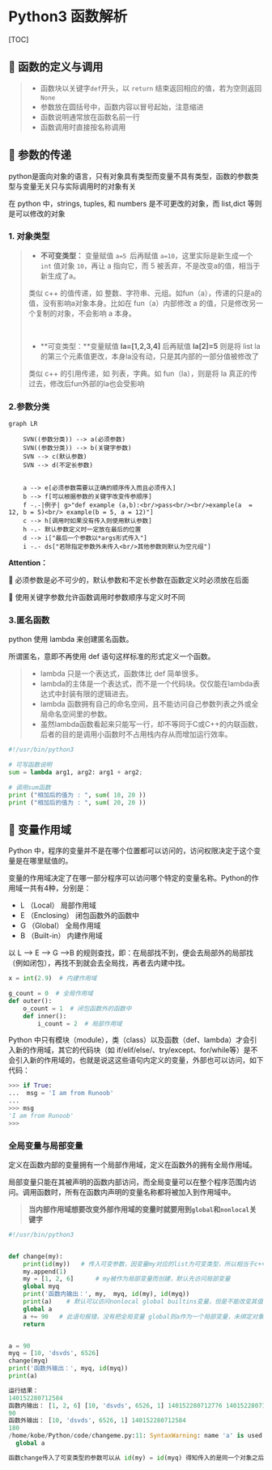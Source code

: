 # Python3 函数解析

[TOC]

## :battery: 函数的定义与调用

> + 函数块以关键字`def`开头，以 `return` 结束返回相应的值，若为空则返回`None`
> + 参数放在圆括号中，函数内容以冒号起始，注意缩进
> + 函数说明通常放在函数名前一行
> + 函数调用时直接按名称调用
>
>

## :battery: 参数的传递

python是面向对象的语言，只有对象具有类型而变量不具有类型，函数的参数类型与变量无关只与实际调用时的对象有关

在 python 中，strings, tuples, 和 numbers 是不可更改的对象，而 list,dict 等则是可以修改的对象

### 1. 对象类型
>+  **不可变类型：** 变量赋值 `a=5 `后再赋值 `a=10`，这里实际是新生成一个` int` 值对象 `10`，再让 a 指向它，而 5 被丢弃，不是改变a的值，相当于新生成了a。
>
>  类似 c++ 的值传递，如 整数、字符串、元组。如fun（a），传递的只是a的值，没有影响a对象本身。比如在 fun（a）内部修改 a 的值，只是修改另一个复制的对象，不会影响 a 本身。
>
>  ​
>
>+ **可变类型：**变量赋值 **la=[1,2,3,4]** 后再赋值 **la[2]=5** 则是将 list la 的第三个元素值更改，本身la没有动，只是其内部的一部分值被修改了
>
>  类似 c++ 的引用传递，如 列表，字典。如 fun（la），则是将 la 真正的传过去，修改后fun外部的la也会受影响



### 2.参数分类

```mermaid
graph LR

	SVN((参数分类)) --> a(必须参数)
	SVN((参数分类)) --> b(关键字参数)
   	SVN --> c(默认参数)
   	SVN --> d(不定长参数)

   	
   	a --> e[必须参数需要以正确的顺序传入而且必须传入]
    b --> f[可以根据参数的关键字改变传参顺序]
    f -.-|例子| g>"def example (a,b):<br/>pass<br/><br/>example(a  = 12, b = 5)<br/> example(b = 5, a = 12)"]
    c --> h[调用时如果没有传入则使用默认参数]
    h -.- 默认参数定义时一定放在最后的位置
    d --> i["最后一个参数以*args形式传入"]
    i -.- ds["若除指定参数外未传入<br/>其他参数则默认为空元组"]     
```
**Attention：**

:mag_right: 必须参数是必不可少的，默认参数和不定长参数在函数定义时必须放在后面

:mag_right: 使用关键字参数允许函数调用时参数顺序与定义时不同



### 3.匿名函数

python 使用 lambda 来创建匿名函数。

所谓匿名，意即不再使用 def 语句这样标准的形式定义一个函数。

> + lambda 只是一个表达式，函数体比 def 简单很多。
> + lambda的主体是一个表达式，而不是一个代码块。仅仅能在lambda表达式中封装有限的逻辑进去。
> + lambda 函数拥有自己的命名空间，且不能访问自己参数列表之外或全局命名空间里的参数。
> + 虽然lambda函数看起来只能写一行，却不等同于C或C++的内联函数，后者的目的是调用小函数时不占用栈内存从而增加运行效率。

```python
#!/usr/bin/python3
 
# 可写函数说明
sum = lambda arg1, arg2: arg1 + arg2;
 
# 调用sum函数
print ("相加后的值为 : ", sum( 10, 20 ))
print ("相加后的值为 : ", sum( 20, 20 ))

```



## :battery: 变量作用域

Python 中，程序的变量并不是在哪个位置都可以访问的，访问权限决定于这个变量是在哪里赋值的。

变量的作用域决定了在哪一部分程序可以访问哪个特定的变量名称。Python的作用域一共有4种，分别是：

- L （Local） 局部作用域
- E （Enclosing） 闭包函数外的函数中
- G （Global） 全局作用域
- B （Built-in） 内建作用域

以 L –> E –> G –>B 的规则查找，即：在局部找不到，便会去局部外的局部找（例如闭包），再找不到就会去全局找，再者去内建中找。

```python
x = int(2.9)  # 内建作用域
 
g_count = 0  # 全局作用域
def outer():
    o_count = 1  # 闭包函数外的函数中
    def inner():
        i_count = 2  # 局部作用域
```

Python 中只有模块（module），类（class）以及函数（def、lambda）才会引入新的作用域，其它的代码块（如 if/elif/else/、try/except、for/while等）是不会引入新的作用域的，也就是说这这些语句内定义的变量，外部也可以访问，如下代码：

```python
>>> if True:
...  msg = 'I am from Runoob'
... 
>>> msg
'I am from Runoob'
>>> 
```

### 全局变量与局部变量

定义在函数内部的变量拥有一个局部作用域，定义在函数外的拥有全局作用域。

局部变量只能在其被声明的函数内部访问，而全局变量可以在整个程序范围内访问。调用函数时，所有在函数内声明的变量名称都将被加入到作用域中。

> **当内部作用域想要改变外部作用域的变量时就要用到`global`和`nonlocal`关键字**

```python
#!/usr/bin/python3


def change(my):
    print(id(my))   # 传入可变参数，因变量my对应的list为可变类型，所以相当于c++的按引用（指	针）传入参数，传入的是对象本身
    my.append(1)
    my = [1, 2, 6]      # my被作为局部变量而创建，默认先访问局部变量
    global myq
    print('函数内输出：', my,  myq, id(my), id(myq))
    print(a)    # 默认可以访问nonlocal global builtins变量，但是不能改变其值
    global a
    a += 90   # 此语句报错，没有把全局变量 global则a作为一个局部变量，未绑定对象
    return


a = 90
myq = [10, 'dsvds', 6526]
change(myq)
print('函数外输出：', myq, id(myq))
print(a)

运行结果：
140152280712584
函数内输出： [1, 2, 6] [10, 'dsvds', 6526, 1] 140152280712776 140152280712584
90
函数外输出： [10, 'dsvds', 6526, 1] 140152280712584
180
/home/kobe/Python/code/changeme.py:11: SyntaxWarning: name 'a' is used prior to global declaration
  global a

函数change传入了可变类型的参数可以从 id(my) = id(myq) 得知传入的是同一个对象之后建立起局部变量my
```


